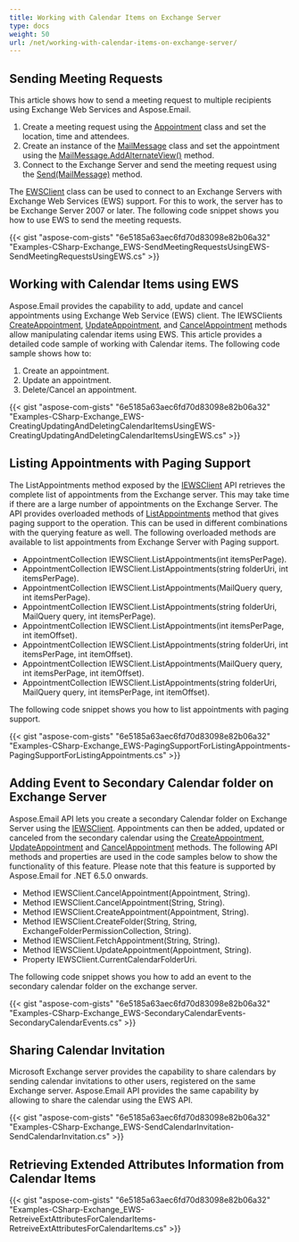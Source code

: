 ```yaml
---
title: Working with Calendar Items on Exchange Server
type: docs
weight: 50
url: /net/working-with-calendar-items-on-exchange-server/
---
```



## **Sending Meeting Requests**
This article shows how to send a meeting request to multiple recipients using Exchange Web Services and Aspose.Email.

1. Create a meeting request using the [Appointment](https://apireference.aspose.com/email/net/aspose.email.calendar/appointment) class and set the location, time and attendees.
1. Create an instance of the [MailMessage](https://apireference.aspose.com/email/net/aspose.email/mailmessage) class and set the appointment using the [MailMessage.AddAlternateView()](https://apireference.aspose.com/email/net/aspose.email/mailmessage/methods/addalternateview) method.
1. Connect to the Exchange Server and send the meeting request using the [Send(MailMessage)](https://apireference.aspose.com/email/net/aspose.email.clients.exchange.webservice/iewsclient/methods/send) method.

The [EWSClient](https://apireference.aspose.com/email/net/aspose.email.clients.exchange.webservice/ewsclient) class can be used to connect to an Exchange Servers with Exchange Web Services (EWS) support. For this to work, the server has to be Exchange Server 2007 or later. The following code snippet shows you how to use EWS to send the meeting requests.



{{< gist "aspose-com-gists" "6e5185a63aec6fd70d83098e82b06a32" "Examples-CSharp-Exchange_EWS-SendMeetingRequestsUsingEWS-SendMeetingRequestsUsingEWS.cs" >}}
## **Working with Calendar Items using EWS**
Aspose.Email provides the capability to add, update and cancel appointments using Exchange Web Service (EWS) client. The IEWSClients [CreateAppointment](https://apireference.aspose.com/email/net/aspose.email.clients.exchange.webservice/iewsclient/methods/createappointment/index), [UpdateAppointment](https://apireference.aspose.com/email/net/aspose.email.clients.exchange.webservice/iewsclient/methods/updateappointment/index), and [CancelAppointment](https://apireference.aspose.com/email/net/aspose.email.clients.exchange.webservice/iewsclient/methods/cancelappointment/index) methods allow manipulating calendar items using EWS. This article provides a detailed code sample of working with Calendar items. The following code sample shows how to:

1. Create an appointment.
1. Update an appointment.
1. Delete/Cancel an appointment.



{{< gist "aspose-com-gists" "6e5185a63aec6fd70d83098e82b06a32" "Examples-CSharp-Exchange_EWS-CreatingUpdatingAndDeletingCalendarItemsUsingEWS-CreatingUpdatingAndDeletingCalendarItemsUsingEWS.cs" >}}
## **Listing Appointments with Paging Support**
The ListAppointments method exposed by the [IEWSClient](https://apireference.aspose.com/email/net/aspose.email.clients.exchange.webservice/iewsclient) API retrieves the complete list of appointments from the Exchange server. This may take time if there are a large number of appointments on the Exchange Server. The API provides overloaded methods of [ListAppointments](https://apireference.aspose.com/email/net/aspose.email.clients.exchange.webservice/iewsclient/methods/listappointments/index) method that gives paging support to the operation. This can be used in different combinations with the querying feature as well. The following overloaded methods are available to list appointments from Exchange Server with Paging support.

- AppointmentCollection IEWSClient.ListAppointments(int itemsPerPage).
- AppointmentCollection IEWSClient.ListAppointments(string folderUri, int itemsPerPage).
- AppointmentCollection IEWSClient.ListAppointments(MailQuery query, int itemsPerPage).
- AppointmentCollection IEWSClient.ListAppointments(string folderUri, MailQuery query, int itemsPerPage).
- AppointmentCollection IEWSClient.ListAppointments(int itemsPerPage, int itemOffset).
- AppointmentCollection IEWSClient.ListAppointments(string folderUri, int itemsPerPage, int itemOffset).
- AppointmentCollection IEWSClient.ListAppointments(MailQuery query, int itemsPerPage, int itemOffset).
- AppointmentCollection IEWSClient.ListAppointments(string folderUri, MailQuery query, int itemsPerPage, int itemOffset).

The following code snippet shows you how to list appointments with paging support.



{{< gist "aspose-com-gists" "6e5185a63aec6fd70d83098e82b06a32" "Examples-CSharp-Exchange_EWS-PagingSupportForListingAppointments-PagingSupportForListingAppointments.cs" >}}
## **Adding Event to Secondary Calendar folder on Exchange Server**
Aspose.Email API lets you create a secondary Calendar folder on Exchange Server using the [IEWSClient](https://apireference.aspose.com/email/net/aspose.email.clients.exchange.webservice/iewsclient). Appointments can then be added, updated or canceled from the secondary calendar using the [CreateAppointment](https://apireference.aspose.com/email/net/aspose.email.clients.exchange.webservice/iewsclient/methods/createappointment/index), [UpdateAppointment](https://apireference.aspose.com/email/net/aspose.email.clients.exchange.webservice/iewsclient/methods/updateappointment/index) and [CancelAppointment](https://apireference.aspose.com/email/net/aspose.email.clients.exchange.webservice/iewsclient/methods/cancelappointment/index) methods. The following API methods and properties are used in the code samples below to show the functionality of this feature. Please note that this feature is supported by Aspose.Email for .NET 6.5.0 onwards.

- Method IEWSClient.CancelAppointment(Appointment, String).
- Method IEWSClient.CancelAppointment(String, String).
- Method IEWSClient.CreateAppointment(Appointment, String).
- Method IEWSClient.CreateFolder(String, String, ExchangeFolderPermissionCollection, String).
- Method IEWSClient.FetchAppointment(String, String).
- Method IEWSClient.UpdateAppointment(Appointment, String).
- Property IEWSClient.CurrentCalendarFolderUri.

The following code snippet shows you how to add an event to the secondary calendar folder on the exchange server.



{{< gist "aspose-com-gists" "6e5185a63aec6fd70d83098e82b06a32" "Examples-CSharp-Exchange_EWS-SecondaryCalendarEvents-SecondaryCalendarEvents.cs" >}}
## **Sharing Calendar Invitation**
Microsoft Exchange server provides the capability to share calendars by sending calendar invitations to other users, registered on the same Exchange server. Aspose.Email API provides the same capability by allowing to share the calendar using the EWS API.



{{< gist "aspose-com-gists" "6e5185a63aec6fd70d83098e82b06a32" "Examples-CSharp-Exchange_EWS-SendCalendarInvitation-SendCalendarInvitation.cs" >}}
## **Retrieving Extended Attributes Information from Calendar Items**
{{< gist "aspose-com-gists" "6e5185a63aec6fd70d83098e82b06a32" "Examples-CSharp-Exchange_EWS-RetreiveExtAttributesForCalendarItems-RetreiveExtAttributesForCalendarItems.cs" >}}
